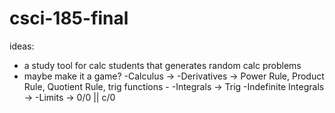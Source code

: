 # csci-185-final

ideas:
- a study tool for calc students that generates random calc problems
- maybe make it a game?
-Calculus -> 
-Derivatives -> Power Rule, Product Rule, Quotient Rule, trig functions -
-Integrals -> Trig
-Indefinite Integrals ->
-Limits -> 0/0 || c/0
